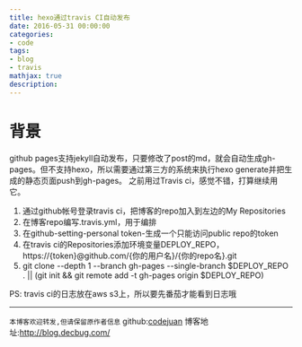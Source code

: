 ```yaml
---
title: hexo通过travis CI自动发布
date: 2016-05-31 00:00:00
categories:
- code
tags: 
- blog
- travis
mathjax: true
description: 
---
```


# 背景

github pages支持jekyll自动发布，只要修改了post的md，就会自动生成gh-pages。但不支持hexo，所以需要通过第三方的系统来执行hexo generate并把生成的静态页面push到gh-pages。
之前用过Travis ci，感觉不错，打算继续用它。

<!--more-->

1. 通过github帐号登录travis ci，把博客的repo加入到左边的My Repositories
2. 在博客repo编写.travis.yml，用于编排
3. 在github-setting-personal token-生成一个只能访问public repo的token
4. 在travis ci的Repositories添加环境变量DEPLOY_REPO， https://{token}@github.com/{你的用户名}/{你的repo名}.git
5. git clone --depth 1 --branch gh-pages --single-branch $DEPLOY_REPO . || (git init && git remote add -t gh-pages origin $DEPLOY_REPO)


PS: travis ci的日志放在aws s3上，所以要先番茄才能看到日志哦


----------------------------

`本博客欢迎转发,但请保留原作者信息`
github:[codejuan](https://github.com/CodeJuan)
博客地址:http://blog.decbug.com/

